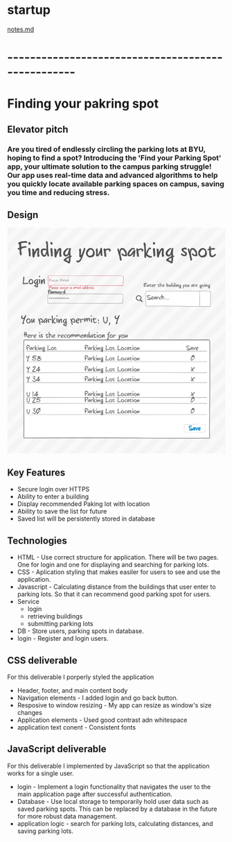 # startup

[notes.md](notes.md)
# --------------------------------------------------

# Finding your pakring spot
## Elevator pitch

### Are you tired of endlessly circling the parking lots at BYU, hoping to find a spot? Introducing the 'Find your Parking Spot' app, your ultimate solution to the campus parking struggle! Our app uses real-time data and advanced algorithms to help you quickly locate available parking spaces on campus, saving you time and reducing stress. 

## Design

![design](./cs260.png)

## Key Features
- Secure login over HTTPS
- Ability to enter a building
- Display recommended Paking lot with location
- Ability to save the list for future
- Saved list will be persistently stored in database

## Technologies
- HTML - Use correct structure for application. There will be two pages. One for login and one for displaying and searching for parking lots.
- CSS - Aplication styling that makes easiler for users to see and use the application.
- Javascript - Calculating distance from the buildings that user enter to parking lots. So that it can recommend good parking spot for users.
- Service
    - login
    - retrieving buildings
    - submitting parking lots
- DB - Store users, parking spots in database.
- login - Register and login users.
 
 ## CSS deliverable
 For this deliverable I porperly styled the application
 - Header, footer, and main content body
 - Navigation elements - I added login and go back button.
 - Resposive to window resizing - My app can resize as window's size changes
 - Application elements - Used good contrast adn whitespace
 - application text conent - Consistent fonts

 ## JavaScript deliverable
For this deliverable I implemented by JavaScript so that the application works for a single user.

- login - Implement a login functionality that navigates the user to the main application page after successful authentication.
- Database - Use local storage to temporarily hold user data such as saved parking spots. This can be replaced by a database in the future for more robust data management.
- application logic - search for parking lots, calculating distances, and saving parking lots.